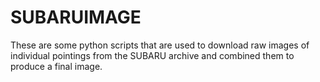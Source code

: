 SUBARUIMAGE
===========

These are some python scripts that are used to download raw images of individual pointings from the SUBARU archive and combined them to produce a final image.